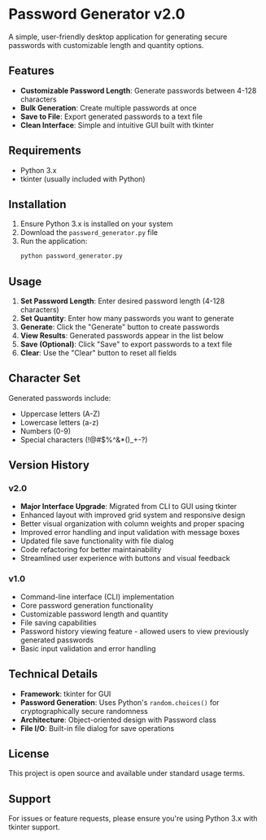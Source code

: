 # Password Generator v2.0

A simple, user-friendly desktop application for generating secure passwords with customizable length and quantity options.

## Features

- **Customizable Password Length**: Generate passwords between 4-128 characters
- **Bulk Generation**: Create multiple passwords at once
- **Save to File**: Export generated passwords to a text file
- **Clean Interface**: Simple and intuitive GUI built with tkinter

## Requirements

- Python 3.x
- tkinter (usually included with Python)

## Installation

1. Ensure Python 3.x is installed on your system
2. Download the `password_generator.py` file
3. Run the application:
   ```bash
   python password_generator.py
   ```

## Usage

1. **Set Password Length**: Enter desired password length (4-128 characters)
2. **Set Quantity**: Enter how many passwords you want to generate
3. **Generate**: Click the "Generate" button to create passwords
4. **View Results**: Generated passwords appear in the list below
5. **Save (Optional)**: Click "Save" to export passwords to a text file
6. **Clear**: Use the "Clear" button to reset all fields

## Character Set

Generated passwords include:
- Uppercase letters (A-Z)
- Lowercase letters (a-z)
- Numbers (0-9)
- Special characters (!@#$%^&*()_+-?)

## Version History

### v2.0
- **Major Interface Upgrade**: Migrated from CLI to GUI using tkinter
- Enhanced layout with improved grid system and responsive design
- Better visual organization with column weights and proper spacing
- Improved error handling and input validation with message boxes
- Updated file save functionality with file dialog
- Code refactoring for better maintainability
- Streamlined user experience with buttons and visual feedback

### v1.0
- Command-line interface (CLI) implementation
- Core password generation functionality
- Customizable password length and quantity
- File saving capabilities
- Password history viewing feature - allowed users to view previously generated passwords
- Basic input validation and error handling

## Technical Details

- **Framework**: tkinter for GUI
- **Password Generation**: Uses Python's `random.choices()` for cryptographically secure randomness
- **Architecture**: Object-oriented design with Password class
- **File I/O**: Built-in file dialog for save operations

## License

This project is open source and available under standard usage terms.

## Support

For issues or feature requests, please ensure you're using Python 3.x with tkinter support.
